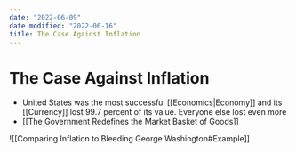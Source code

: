 ```yaml
---
date: "2022-06-09"
date modified: "2022-06-16"
title: The Case Against Inflation
---
```


# The Case Against Inflation
- United States was the most successful [[Economics|Economy]] and its [[Currency]] lost 99.7 percent of its value. Everyone else lost even more
- [[The Government Redefines the Market Basket of Goods]]

![[Comparing Inflation to Bleeding George Washington#Example]]
